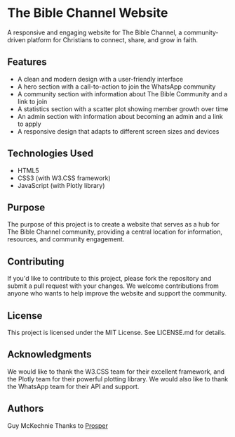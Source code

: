# The Bible Channel Website

A responsive and engaging website for The Bible Channel, a community-driven platform for Christians to connect, share, and grow in faith.

## Features

- A clean and modern design with a user-friendly interface
- A hero section with a call-to-action to join the WhatsApp community
- A community section with information about The Bible Community and a link to join
- A statistics section with a scatter plot showing member growth over time
- An admin section with information about becoming an admin and a link to apply
- A responsive design that adapts to different screen sizes and devices

## Technologies Used

- HTML5
- CSS3 (with W3.CSS framework)
- JavaScript (with Plotly library)

## Purpose

The purpose of this project is to create a website that serves as a hub for The Bible Channel community, providing a central location for information, resources, and community engagement.

## Contributing

If you'd like to contribute to this project, please fork the repository and submit a pull request with your changes. We welcome contributions from anyone who wants to help improve the website and support the community.

## License

This project is licensed under the MIT License. See LICENSE.md for details.

## Acknowledgments

We would like to thank the W3.CSS team for their excellent framework, and the Plotly team for their powerful plotting library. We would also like to thank the WhatsApp team for their API and support.

## Authors

Guy McKechnie
Thanks to [Prosper](https://github.com/prospersibanda)
